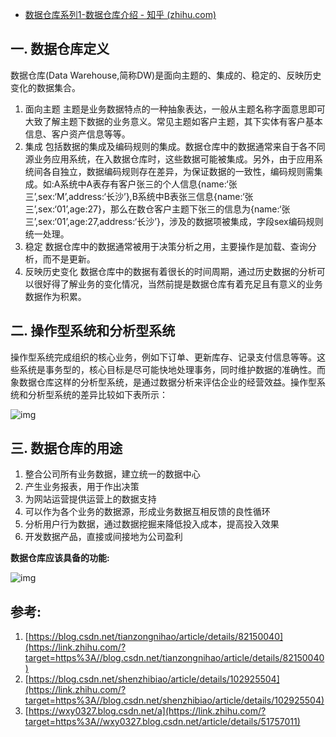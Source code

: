 - [数据仓库系列1-数据仓库介绍 - 知乎 (zhihu.com)](https://zhuanlan.zhihu.com/p/441854206)

## 一. 数据仓库定义

数据仓库(Data Warehouse,简称DW)是面向主题的、集成的、稳定的、反映历史变化的数据集合。

1. 面向主题 主题是业务数据特点的一种抽象表达，一般从主题名称字面意思即可大致了解主题下数据的业务意义。常见主题如客户主题，其下实体有客户基本信息、客户资产信息等等。
2. 集成 包括数据的集成及编码规则的集成。数据仓库中的数据通常来自于各不同源业务应用系统，在入数据仓库时，这些数据可能被集成。另外，由于应用系统间各自独立，数据编码规则存在差异，为保证数据的一致性，编码规则需集成。如:A系统中A表存有客户张三的个人信息{name:‘张三’,sex:‘M’,address:‘长沙’},B系统中B表张三信息{name:‘张三’,sex:‘01’,age:27}，那么在数仓客户主题下张三的信息为{name:‘张三’,sex:‘01’,age:27,address:‘长沙’}，涉及的数据项被集成，字段sex编码规则统一处理。
3. 稳定 数据仓库中的数据通常被用于决策分析之用，主要操作是加载、查询分析，而不是更新。
4. 反映历史变化 数据仓库中的数据有着很长的时间周期，通过历史数据的分析可以很好得了解业务的变化情况，当然前提是数据仓库有着充足且有意义的业务数据作为积累。

## 二. 操作型系统和分析型系统

操作型系统完成组织的核心业务，例如下订单、更新库存、记录支付信息等等。这些系统是事务型的，核心目标是尽可能快地处理事务，同时维护数据的准确性。而象数据仓库这样的分析型系统，是通过数据分析来评估企业的经营效益。操作型系统和分析型系统的差异比较如下表所示：

![img](https://pic2.zhimg.com/80/v2-54351a4976a54d252348a99f6d5ecb9d_1440w.webp)

## 三. 数据仓库的用途

1. 整合公司所有业务数据，建立统一的数据中心
2. 产生业务报表，用于作出决策
3. 为网站运营提供运营上的数据支持
4. 可以作为各个业务的数据源，形成业务数据互相反馈的良性循环
5. 分析用户行为数据，通过数据挖掘来降低投入成本，提高投入效果
6. 开发数据产品，直接或间接地为公司盈利

**数据仓库应该具备的功能:**

![img](https://pic3.zhimg.com/80/v2-d1bd6e2fd4bcce2f70e304b17df7e6aa_1440w.webp)

## 参考:

1. [https://blog.csdn.net/tianzongnihao/article/details/82150040](https://link.zhihu.com/?target=https%3A//blog.csdn.net/tianzongnihao/article/details/82150040)
2. [https://blog.csdn.net/shenzhibiao/article/details/102925504](https://link.zhihu.com/?target=https%3A//blog.csdn.net/shenzhibiao/article/details/102925504)
3. [https://wxy0327.blog.csdn.net/a](https://link.zhihu.com/?target=https%3A//wxy0327.blog.csdn.net/article/details/51757011)